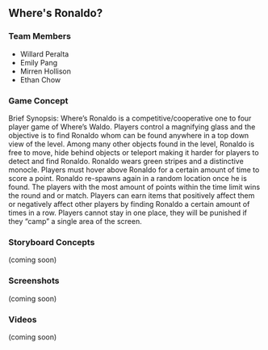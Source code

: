 ## Where's Ronaldo?

### Team Members

- Willard Peralta
- Emily Pang
- Mirren Hollison
- Ethan Chow

### Game Concept

Brief Synopsis: Where’s Ronaldo is a competitive/cooperative one to four player game of Where’s Waldo. Players control a magnifying glass and the objective is to find Ronaldo whom can be found anywhere in a top down view of the level. Among many other objects found in the level, Ronaldo is free to move, hide behind objects or teleport making it harder for players to detect and find Ronaldo. Ronaldo wears green stripes and a distinctive monocle. Players must hover above Ronaldo for a certain amount of time to score a point. Ronaldo re-spawns again in a random location once he is found. The players with the most amount of points within the time limit wins the round and or match. Players can earn items that positively affect them or negatively affect other players by finding Ronaldo a certain amount of times in a row. Players cannot stay in one place, they will be punished if they “camp” a single area of the screen. 

### Storyboard Concepts

(coming soon)

### Screenshots

(coming soon)

### Videos

(coming soon)

